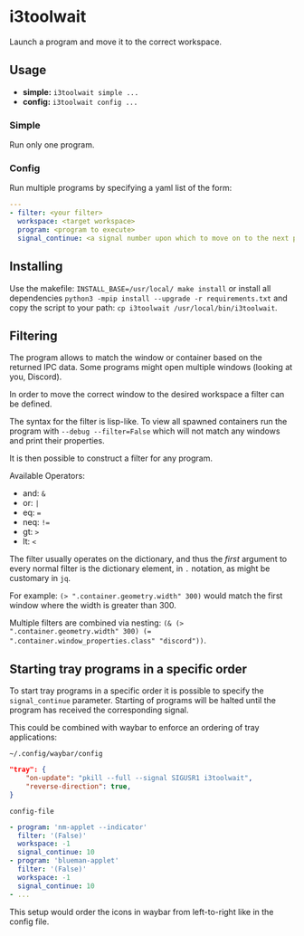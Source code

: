 # i3toolwait

Launch a program and move it to the correct workspace.

## Usage

- **simple:** `i3toolwait simple ...`
- **config:** `i3toolwait config ...`

### Simple

Run only one program.

### Config

Run multiple programs by specifying a yaml list of the form:

```yaml
---
- filter: <your filter>
  workspace: <target workspace>
  program: <program to execute>
  signal_continue: <a signal number upon which to move on to the next program, optional>
```

## Installing

Use the makefile: `INSTALL_BASE=/usr/local/ make install` or install all dependencies
`python3 -mpip install --upgrade -r requirements.txt` and copy the script to your
path: `cp i3toolwait /usr/local/bin/i3toolwait`.

## Filtering

The program allows to match the window or container based on the returned IPC data.
Some programs might open multiple windows (looking at you, Discord).

In order to move the correct window to the desired workspace a filter can be defined.

The syntax for the filter is lisp-like. To view all spawned containers run the program
with `--debug --filter=False` which will not match any windows and print their properties.

It is then possible to construct a filter for any program.

Available Operators:

- and: `&`
- or: `|`
- eq: `=`
- neq: `!=`
- gt: `>`
- lt: `<`

The filter usually operates on the dictionary, and thus the *first* argument to every normal filter
is the dictionary element, in `.` notation, as might be customary in `jq`.

For example: `(> ".container.geometry.width" 300)` would match the first window where the width is greater than 300.

Multiple filters are combined via nesting: `(& (> ".container.geometry.width" 300) (= ".container.window_properties.class" "discord"))`.

## Starting tray programs in a specific order

To start tray programs in a specific order it is possible to specify the `signal_continue` parameter.
Starting of programs will be halted until the program has received the corresponding signal.

This could be combined with waybar to enforce an ordering of tray applications:

`~/.config/waybar/config`
```json
"tray": {
    "on-update": "pkill --full --signal SIGUSR1 i3toolwait",
    "reverse-direction": true,
}
```

`config-file`
```yaml
- program: 'nm-applet --indicator'
  filter: '(False)'
  workspace: -1
  signal_continue: 10
- program: 'blueman-applet'
  filter: '(False)'
  workspace: -1
  signal_continue: 10
- ...
```

This setup would order the icons in waybar from left-to-right like in the config file.
